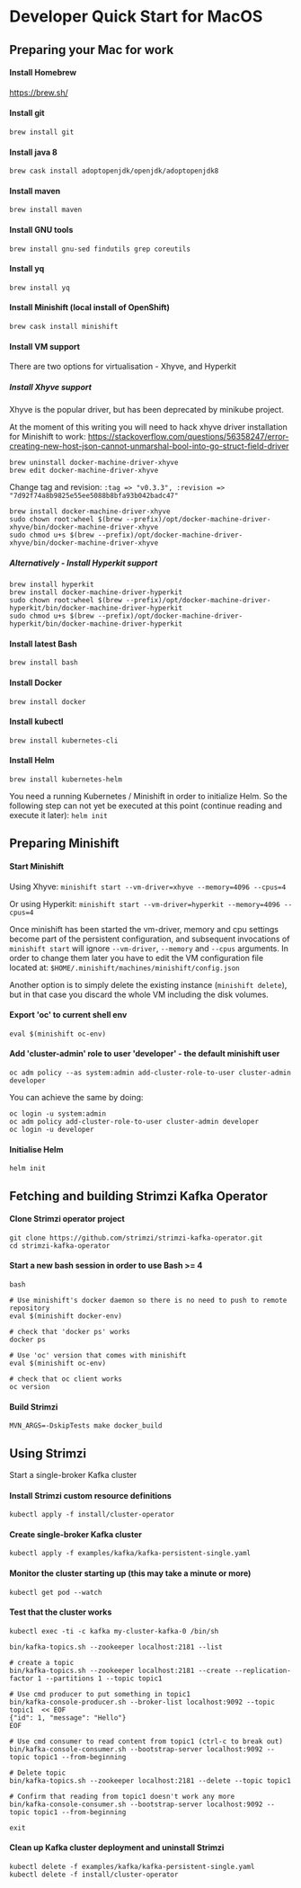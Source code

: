 Developer Quick Start for MacOS
===============================


## Preparing your Mac for work

#### Install Homebrew
https://brew.sh/

#### Install git
`brew install git`

#### Install java 8
`brew cask install adoptopenjdk/openjdk/adoptopenjdk8`

#### Install maven
`brew install maven`

#### Install GNU tools
`brew install gnu-sed findutils grep coreutils`

#### Install yq
`brew install yq`

#### Install Minishift (local install of OpenShift)
`brew cask install minishift`

#### Install VM support

There are two options for virtualisation - Xhyve, and Hyperkit

##### Install Xhyve support

Xhyve is the popular driver, but has been deprecated by minikube project.

At the moment of this writing you will need to hack xhyve driver installation for Minishift to work:
https://stackoverflow.com/questions/56358247/error-creating-new-host-json-cannot-unmarshal-bool-into-go-struct-field-driver
```
brew uninstall docker-machine-driver-xhyve
brew edit docker-machine-driver-xhyve
```

Change tag and revision:
`:tag => "v0.3.3", :revision => "7d92f74a8b9825e55ee5088b8bfa93b042badc47"`

```
brew install docker-machine-driver-xhyve
sudo chown root:wheel $(brew --prefix)/opt/docker-machine-driver-xhyve/bin/docker-machine-driver-xhyve
sudo chmod u+s $(brew --prefix)/opt/docker-machine-driver-xhyve/bin/docker-machine-driver-xhyve
```

##### Alternatively - Install Hyperkit support

```
brew install hyperkit
brew install docker-machine-driver-hyperkit
sudo chown root:wheel $(brew --prefix)/opt/docker-machine-driver-hyperkit/bin/docker-machine-driver-hyperkit
sudo chmod u+s $(brew --prefix)/opt/docker-machine-driver-hyperkit/bin/docker-machine-driver-hyperkit
```

#### Install latest Bash
`brew install bash`

#### Install Docker
`brew install docker`

#### Install kubectl
`brew install kubernetes-cli`


#### Install Helm
`brew install kubernetes-helm`

You need a running Kubernetes / Minishift in order to initialize Helm. So the following step can not yet be executed at this point (continue reading and execute it later):
`helm init`


## Preparing Minishift

#### Start Minishift

Using Xhyve:
`minishift start --vm-driver=xhyve --memory=4096 --cpus=4`

Or using Hyperkit:
`minishift start --vm-driver=hyperkit --memory=4096 --cpus=4`

Once minishift has been started the vm-driver, memory and cpu settings become part of the persistent configuration, and subsequent invocations of `minishift start` will ignore `--vm-driver`, `--memory` and `--cpus` arguments. In order to change them later you have to edit the VM configuration file located at: `$HOME/.minishift/machines/minishift/config.json`

Another option is to simply delete the existing instance (`minishift delete`), but in that case you discard the whole VM including the disk volumes.


#### Export 'oc' to current shell env
`eval $(minishift oc-env)`

#### Add 'cluster-admin' role to user 'developer' - the default minishift user
`oc adm policy --as system:admin add-cluster-role-to-user cluster-admin developer`

You can achieve the same by doing:
```
oc login -u system:admin
oc adm policy add-cluster-role-to-user cluster-admin developer
oc login -u developer
```

#### Initialise Helm
`helm init`


## Fetching and building Strimzi Kafka Operator

#### Clone Strimzi operator project
```
git clone https://github.com/strimzi/strimzi-kafka-operator.git
cd strimzi-kafka-operator
```

#### Start a new bash session in order to use Bash >= 4

```
bash

# Use minishift's docker daemon so there is no need to push to remote repository
eval $(minishift docker-env)

# check that 'docker ps' works
docker ps

# Use 'oc' version that comes with minishift
eval $(minishift oc-env)

# check that oc client works
oc version
```

#### Build Strimzi
`MVN_ARGS=-DskipTests make docker_build`




## Using Strimzi

Start a single-broker Kafka cluster

#### Install Strimzi custom resource definitions
`kubectl apply -f install/cluster-operator`


#### Create single-broker Kafka cluster
`kubectl apply -f examples/kafka/kafka-persistent-single.yaml`

#### Monitor the cluster starting up (this may take a minute or more)
`kubectl get pod --watch`

#### Test that the cluster works
```
kubectl exec -ti -c kafka my-cluster-kafka-0 /bin/sh

bin/kafka-topics.sh --zookeeper localhost:2181 --list

# create a topic
bin/kafka-topics.sh --zookeeper localhost:2181 --create --replication-factor 1 --partitions 1 --topic topic1

# Use cmd producer to put something in topic1
bin/kafka-console-producer.sh --broker-list localhost:9092 --topic topic1  << EOF
{"id": 1, "message": "Hello"}
EOF

# Use cmd consumer to read content from topic1 (ctrl-c to break out)
bin/kafka-console-consumer.sh --bootstrap-server localhost:9092 --topic topic1 --from-beginning

# Delete topic
bin/kafka-topics.sh --zookeeper localhost:2181 --delete --topic topic1

# Confirm that reading from topic1 doesn't work any more
bin/kafka-console-consumer.sh --bootstrap-server localhost:9092 --topic topic1 --from-beginning

exit
```

#### Clean up Kafka cluster deployment and uninstall Strimzi
```
kubectl delete -f examples/kafka/kafka-persistent-single.yaml
kubectl delete -f install/cluster-operator
```
